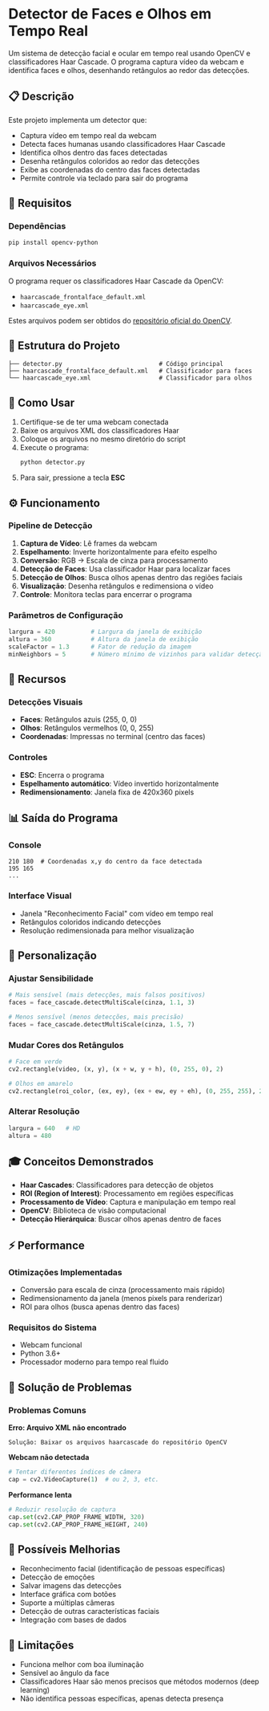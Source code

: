 # Detector de Faces e Olhos em Tempo Real

Um sistema de detecção facial e ocular em tempo real usando OpenCV e classificadores Haar Cascade. O programa captura vídeo da webcam e identifica faces e olhos, desenhando retângulos ao redor das detecções.

## 📋 Descrição

Este projeto implementa um detector que:
- Captura vídeo em tempo real da webcam
- Detecta faces humanas usando classificadores Haar Cascade
- Identifica olhos dentro das faces detectadas
- Desenha retângulos coloridos ao redor das detecções
- Exibe as coordenadas do centro das faces detectadas
- Permite controle via teclado para sair do programa

## 🔧 Requisitos

### Dependências
```bash
pip install opencv-python
```

### Arquivos Necessários
O programa requer os classificadores Haar Cascade da OpenCV:
- `haarcascade_frontalface_default.xml`
- `haarcascade_eye.xml`

Estes arquivos podem ser obtidos do [repositório oficial do OpenCV](https://github.com/opencv/opencv/tree/master/data/haarcascades).

## 📁 Estrutura do Projeto

```
├── detector.py                           # Código principal
├── haarcascade_frontalface_default.xml   # Classificador para faces
└── haarcascade_eye.xml                   # Classificador para olhos
```

## 🚀 Como Usar

1. Certifique-se de ter uma webcam conectada
2. Baixe os arquivos XML dos classificadores Haar
3. Coloque os arquivos no mesmo diretório do script
4. Execute o programa:
   ```bash
   python detector.py
   ```
5. Para sair, pressione a tecla **ESC**

## ⚙️ Funcionamento

### Pipeline de Detecção

1. **Captura de Vídeo**: Lê frames da webcam
2. **Espelhamento**: Inverte horizontalmente para efeito espelho
3. **Conversão**: RGB → Escala de cinza para processamento
4. **Detecção de Faces**: Usa classificador Haar para localizar faces
5. **Detecção de Olhos**: Busca olhos apenas dentro das regiões faciais
6. **Visualização**: Desenha retângulos e redimensiona o vídeo
7. **Controle**: Monitora teclas para encerrar o programa

### Parâmetros de Configuração

```python
largura = 420          # Largura da janela de exibição
altura = 360           # Altura da janela de exibição
scaleFactor = 1.3      # Fator de redução da imagem
minNeighbors = 5       # Número mínimo de vizinhos para validar detecção
```

## 🎯 Recursos

### Detecções Visuais
- **Faces**: Retângulos azuis (255, 0, 0)
- **Olhos**: Retângulos vermelhos (0, 0, 255)
- **Coordenadas**: Impressas no terminal (centro das faces)

### Controles
- **ESC**: Encerra o programa
- **Espelhamento automático**: Vídeo invertido horizontalmente
- **Redimensionamento**: Janela fixa de 420x360 pixels

## 📊 Saída do Programa

### Console
```
210 180  # Coordenadas x,y do centro da face detectada
195 165
...
```

### Interface Visual
- Janela "Reconhecimento Facial" com vídeo em tempo real
- Retângulos coloridos indicando detecções
- Resolução redimensionada para melhor visualização

## 🔧 Personalização

### Ajustar Sensibilidade
```python
# Mais sensível (mais detecções, mais falsos positivos)
faces = face_cascade.detectMultiScale(cinza, 1.1, 3)

# Menos sensível (menos detecções, mais precisão)
faces = face_cascade.detectMultiScale(cinza, 1.5, 7)
```

### Mudar Cores dos Retângulos
```python
# Face em verde
cv2.rectangle(video, (x, y), (x + w, y + h), (0, 255, 0), 2)

# Olhos em amarelo
cv2.rectangle(roi_color, (ex, ey), (ex + ew, ey + eh), (0, 255, 255), 2)
```

### Alterar Resolução
```python
largura = 640   # HD
altura = 480
```

## 🎓 Conceitos Demonstrados

- **Haar Cascades**: Classificadores para detecção de objetos
- **ROI (Region of Interest)**: Processamento em regiões específicas
- **Processamento de Vídeo**: Captura e manipulação em tempo real
- **OpenCV**: Biblioteca de visão computacional
- **Detecção Hierárquica**: Buscar olhos apenas dentro de faces

## ⚡ Performance

### Otimizações Implementadas
- Conversão para escala de cinza (processamento mais rápido)
- Redimensionamento da janela (menos pixels para renderizar)
- ROI para olhos (busca apenas dentro das faces)

### Requisitos do Sistema
- Webcam funcional
- Python 3.6+
- Processador moderno para tempo real fluido

## 🐛 Solução de Problemas

### Problemas Comuns

**Erro: Arquivo XML não encontrado**
```
Solução: Baixar os arquivos haarcascade do repositório OpenCV
```

**Webcam não detectada**
```python
# Tentar diferentes índices de câmera
cap = cv2.VideoCapture(1)  # ou 2, 3, etc.
```

**Performance lenta**
```python
# Reduzir resolução de captura
cap.set(cv2.CAP_PROP_FRAME_WIDTH, 320)
cap.set(cv2.CAP_PROP_FRAME_HEIGHT, 240)
```

## 🚀 Possíveis Melhorias

- Reconhecimento facial (identificação de pessoas específicas)
- Detecção de emoções
- Salvar imagens das detecções
- Interface gráfica com botões
- Suporte a múltiplas câmeras
- Detecção de outras características faciais
- Integração com bases de dados

## 📝 Limitações

- Funciona melhor com boa iluminação
- Sensível ao ângulo da face
- Classificadores Haar são menos precisos que métodos modernos (deep learning)
- Não identifica pessoas específicas, apenas detecta presença
